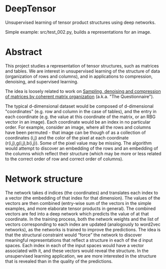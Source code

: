 # DeepTensor

Unsupervised learning of tensor product structures using deep networks.

Simple example: src/test_002.py, builds a representations for an image.

# Abstract

This project studies a representation of tensor structures, such as matrices and tables. We are interest in unsupervised learning of the structure of data (organization of rows and columns), and in applications to compression, denoising, and supervised learning.

The idea is loosely related to work on [Sampling, denoising and compression of matrices by coherent matrix organization](https://doi.org/10.1016/j.acha.2012.02.001) (a.k.a. "The Questionnaire").

The typical d-dimensional dataset would be composed of d-dimensional "coordinates" (e.g. row and column in the case of tables), and the entry in each coordinate (e.g. the value at this coordinate of the matrix, or an RBG vector in an image). Each coordinate would be an index in no particular order. For example, consider an image, where all the rows and columns have been permuted - that image can be though of as a collection of coordinates (i,j) and the color of the pixel at each coordinate (r(i,j),g(i,j),b(i,j)). Some of the pixel value may be missing. The algorithm would attempt to discover an embedding of the rows and an embedding of the columns which reflect their structure (which may be more or less related to the correct order of row and correct order of columns). 

# Network structure

The network takes d indices (the coordinates) and translates each index to a vector (the embedding of that index for that dimension). The values of the vectors are then combined (entry-wise sum of the vectors in the simple examples, and more elaborate tensor products in general). The combined vectors are fed into a deep network which predicts the value of at that coordinate. In the training process, both the network weights and the list of vectors corresponding to each index are updated (analogously to word2vec networks), as the networks is trained to improve the predictions. 
The idea is that the structural constraint would “force” the network to discover meaningful representations that reflect a structure in each of the d input spaces. Each index in each of the input spaces would have a vector associated with it, and these vectors would reveal the structure. In the unsupervised learning application, we are more interested in the structure that is revealed than in the quality of the predictions. 

